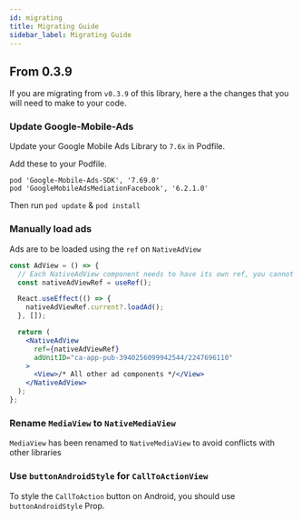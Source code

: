 ```yaml
---
id: migrating
title: Migrating Guide
sidebar_label: Migrating Guide
---
```


## From 0.3.9

If you are migrating from `v0.3.9` of this library, here a the changes that you will need to make to your code.

### Update Google-Mobile-Ads
Update your Google Mobile Ads Library to `7.6x` in Podfile.

Add these to your Podfile.

```
pod 'Google-Mobile-Ads-SDK', '7.69.0'
pod 'GoogleMobileAdsMediationFacebook', '6.2.1.0'
```
Then run `pod update` & `pod install`

### Manually load ads

Ads are to be loaded using the `ref` on `NativeAdView`

```jsx
const AdView = () => {
  // Each NativeAdView component needs to have its own ref, you cannot use the same ref for multiple ads. 
  const nativeAdViewRef = useRef();

  React.useEffect(() => {
    nativeAdViewRef.current?.loadAd();
  }, []);

  return (
    <NativeAdView
      ref={nativeAdViewRef}
      adUnitID="ca-app-pub-3940256099942544/2247696110"
    >
      <View>/* All other ad components */</View>
    </NativeAdView>
  );
};
```

### Rename `MediaView` to `NativeMediaView`
`MediaView` has been renamed to `NativeMediaView` to avoid conflicts with other libraries

### Use `buttonAndroidStyle` for `CallToActionView`
To style the `CallToAction` button on Android, you should use `buttonAndroidStyle` Prop.
